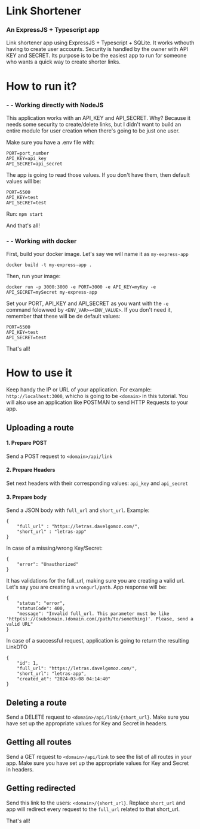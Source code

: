 # Link Shortener
### An ExpressJS + Typescript app
Link shortener app using ExpressJS + Typescript + SQLite. It works wthouth having to create user accounts. Security is handled by the owner with API KEY and SECRET. Its purpose is to be the easiest app to run for someone who wants a quick way to create shorter links.

# How to run it?
### - - Working directly with NodeJS
This application works with an API_KEY and API_SECRET. Why? Because it needs some security to create/delete links, but I didn't want to build an entire module for user creation when there's going to be just one user.

Make sure you have a .env file with:
```
PORT=port_number
API_KEY=api_key
API_SECRET=api_secret
```
The app is going to read those values. If you don't have them, then default values will be:
```
PORT=5500
API_KEY=test
API_SECRET=test
```

Run:
`npm start`

And that's all!


### - - Working with docker
First, build your docker image. Let's say we will name it as `my-express-app`
```
docker build -t my-express-app .
```
Then, run your image:
```
docker run -p 3000:3000 -e PORT=3000 -e API_KEY=myKey -e API_SECRET=mySecret my-express-app
```
Set your PORT, API_KEY and API_SECRET as you want with the `-e` command folowwed by `<ENV_VAR>=<ENV_VALUE>`. If you don't need it, remember that these will be de default values:
```
PORT=5500
API_KEY=test
API_SECRET=test
```
That's all!

# How to use it
Keep handy the IP or URL of your application. For example: `http://localhost:3000`, whicho is going to be `<domain>` in this tutorial. You will also use an application like POSTMAN to send HTTP Requests to your app.

## Uploading a route
#### 1. Prepare POST
Send a POST request to `<domain>/api/link`
#### 2. Prepare Headers
Set next headers with their corresponding values:
`api_key` and `api_secret`
#### 3. Prepare body
Send a JSON body with `full_url` and `short_url`. Example:
```
{
    "full_url" : "https://letras.davelgomoz.com/",
    "short_url" : "letras-app"
}
```
In case of a missing/wrong Key/Secret:
```
{
    "error": "Unauthorized"
}
```
It has validations for the full_url, making sure you are creating a valid url. Let's say you are creating a `wrongurl/path`. App response will be:
```
{
    "status": "error",
    "statusCode": 400,
    "message": "Invalid full_url. This parameter must be like 'http(s)://(subdomain.)domain.com(/path/to/something)'. Please, send a valid URL"
}
```
In case of a successful request, application is going to return the resulting LinkDTO
```
{
    "id": 1,
    "full_url": "https://letras.davelgomoz.com/",
    "short_url": "letras-app",
    "created_at": "2024-03-08 04:14:40"
}
```
## Deleting a route
Send a DELETE request to `<domain>/api/link/{short_url}`. Make sure you have set up the appropriate values for Key and Secret in headers.

## Getting all routes
Send a GET request to `<domain>/api/link` to see the list of all routes in your app. Make sure you have set up the appropriate values for Key and Secret in headers.

## Getting redirected
Send this link to the users: `<domain>/{short_url}`. Replace `short_url` and app will redirect every request to the `full_url` related to that short_url.

That's all!



